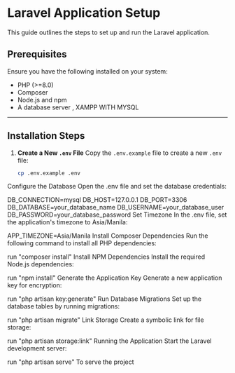 # Laravel Application Setup

This guide outlines the steps to set up and run the Laravel application.

## Prerequisites
Ensure you have the following installed on your system:
- PHP (>=8.0)
- Composer
- Node.js and npm
- A database server , XAMPP WITH MYSQL

---

## Installation Steps

1. **Create a New `.env` File**
   Copy the `.env.example` file to create a new `.env` file:
   ```bash
   cp .env.example .env

Configure the Database
Open the .env file and set the database credentials:

DB_CONNECTION=mysql
DB_HOST=127.0.0.1
DB_PORT=3306
DB_DATABASE=your_database_name
DB_USERNAME=your_database_user
DB_PASSWORD=your_database_password
Set Timezone
In the .env file, set the application's timezone to Asia/Manila:

APP_TIMEZONE=Asia/Manila
Install Composer Dependencies
Run the following command to install all PHP dependencies:

run "composer install"
Install NPM Dependencies
Install the required Node.js dependencies:

run "npm install"
Generate the Application Key
Generate a new application key for encryption:

run "php artisan key:generate"
Run Database Migrations
Set up the database tables by running migrations:

run "php artisan migrate"
Link Storage
Create a symbolic link for file storage:

run "php artisan storage:link"
Running the Application
Start the Laravel development server:

run "php artisan serve"
To serve the project
